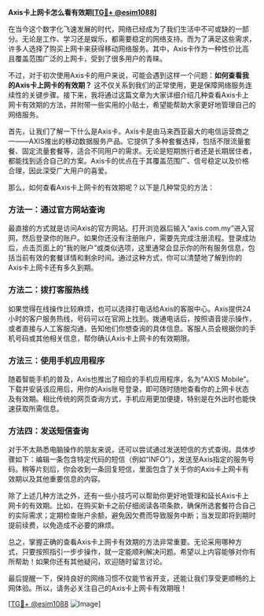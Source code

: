 **Axis卡上网卡怎么看有效期[[TG💪+ @esim1088](https://t.me/s/esim1088)]**

在当今这个数字化飞速发展的时代，网络已经成为了我们生活中不可或缺的一部分。无论是工作、学习还是娱乐，都需要稳定的网络支持。而为了满足这些需求，许多人选择了购买上网卡来获得移动网络服务。其中，Axis卡作为一种性价比高且覆盖范围广泛的上网卡，受到了很多用户的青睐。

不过，对于初次使用Axis卡的用户来说，可能会遇到这样一个问题：**如何查看我的Axis卡上网卡的有效期？** 这不仅关系到我们的正常使用，更是保障网络服务连续性的关键步骤。接下来，我将通过这篇文章为大家详细介绍几种查看Axis卡上网卡有效期的方法，并附带一些实用的小贴士，希望能帮助大家更好地管理自己的网络服务。

首先，让我们了解一下什么是Axis卡。Axis卡是由马来西亚最大的电信运营商之一——AXIS推出的移动数据服务产品。它提供了多种套餐选择，包括不限流量套餐、固定流量套餐等，适合不同用户的需求。无论是短期旅行者还是长期居住者，都能找到适合自己的方案。Axis卡的优点在于其覆盖范围广、信号稳定以及价格合理，因此深受广大用户的喜爱。

那么，如何查看Axis卡上网卡的有效期呢？以下是几种常见的方法：

### 方法一：通过官方网站查询

最直接的方式就是访问Axis的官方网站。打开浏览器后输入“axis.com.my”进入官网，然后登录你的账户。如果你还没有注册账户，需要先完成注册流程。登录成功后，点击页面上的“我的账户”或类似选项，这里通常会显示你的所有服务信息，包括当前有效的套餐详情和剩余时间。通过这种方式，你可以清楚地了解到你的Axis卡上网卡还有多久到期。

### 方法二：拨打客服热线

如果觉得在线操作比较麻烦，也可以选择打电话给Axis的客服中心。Axis提供24小时的客户服务热线，号码可以在官网上找到。拨通电话后，按照语音提示操作，或者直接与人工客服沟通，告知他们你想查询的具体信息。客服人员会根据你的手机号码或其他相关信息，帮你确认Axis卡上网卡的有效期限。

### 方法三：使用手机应用程序

随着智能手机的普及，Axis也推出了相应的手机应用程序，名为“AXIS Mobile”。下载并安装该应用后，用你的Axis账号登录，即可随时随地查看你的上网卡状态及有效期。相比传统的网页查询方式，手机应用更加便捷，特别是在外出时也能快速获取所需信息。

### 方法四：发送短信查询

对于不太熟悉电脑操作的朋友来说，还可以尝试通过发送短信的方式查询。具体步骤如下：编辑一条包含特定代码的短信（例如“INFO”），发送至Axis指定的服务号码。稍等片刻后，你会收到一条回复短信，里面包含了关于你的Axis卡上网卡有效期以及其他重要信息的内容。

除了上述几种方法之外，还有一些小技巧可以帮助你更好地管理和延长Axis卡上网卡的有效期。比如，在购买新卡之前仔细阅读各项条款，确保所选套餐符合自己的实际需求；定期检查账户余额，避免因欠费而导致服务中断；当发现即将到期时提前续费，以免造成不必要的麻烦。

总之，掌握正确的查看Axis卡上网卡有效期的方法非常重要。无论采用哪种方式，只要按照指引一步步操作，就一定能顺利解决问题。希望以上内容能够对你有所帮助！如果你还有其他疑问，欢迎随时留言讨论。

最后提醒一下，保持良好的网络习惯不仅能节省开支，还能让我们享受更顺畅的上网体验。所以，请务必关注自己的Axis卡上网卡有效期哦！

[[TG💪+ @esim1088](https://t.me/s/esim1088) ![Image](https://i.postimg.cc/4NQfJmqS/Snipaste-2025-05-13-00-14-12.png)]